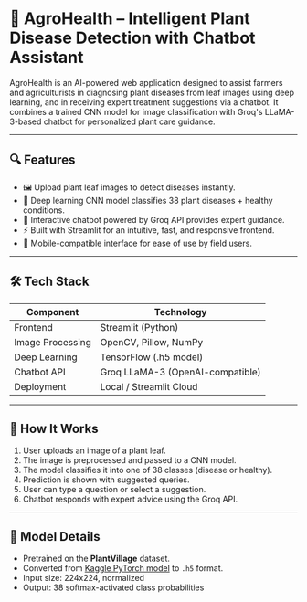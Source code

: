 # 🌱 AgroHealth – Intelligent Plant Disease Detection with Chatbot Assistant

AgroHealth is an AI-powered web application designed to assist farmers and agriculturists in diagnosing plant diseases from leaf images using deep learning, and in receiving expert treatment suggestions via a chatbot. It combines a trained CNN model for image classification with Groq's LLaMA-3-based chatbot for personalized plant care guidance.

---

## 🔍 Features

- 🖼️ Upload plant leaf images to detect diseases instantly.
- 🧠 Deep learning CNN model classifies 38 plant diseases + healthy conditions.
- 💬 Interactive chatbot powered by Groq API provides expert guidance.
- ⚡ Built with Streamlit for an intuitive, fast, and responsive frontend.
- 📱 Mobile-compatible interface for ease of use by field users.

---

## 🛠️ Tech Stack

| Component        | Technology                    |
|------------------|-------------------------------|
| Frontend         | Streamlit (Python)            |
| Image Processing | OpenCV, Pillow, NumPy         |
| Deep Learning    | TensorFlow (.h5 model)        |
| Chatbot API      | Groq LLaMA-3 (OpenAI-compatible) |
| Deployment       | Local / Streamlit Cloud       |

---

## 🔄 How It Works

1. User uploads an image of a plant leaf.
2. The image is preprocessed and passed to a CNN model.
3. The model classifies it into one of 38 classes (disease or healthy).
4. Prediction is shown with suggested queries.
5. User can type a question or select a suggestion.
6. Chatbot responds with expert advice using the Groq API.

---

## 🤖 Model Details

- Pretrained on the **PlantVillage** dataset.
- Converted from [Kaggle PyTorch model](https://www.kaggle.com/code/imtkaggleteam/plant-diseases-detection-pytorch) to `.h5` format.
- Input size: 224x224, normalized
- Output: 38 softmax-activated class probabilities
